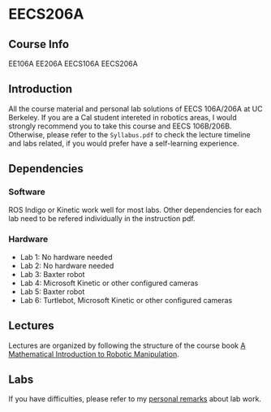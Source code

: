 # EECS206A
## Course Info
EE106A EE206A EECS106A EECS206A
## Introduction
All the course material and personal lab solutions of EECS 106A/206A at UC Berkeley. If you are a Cal student intereted in robotics areas, I would strongly recommend you to take this course and EECS 106B/206B. Otherwise, please refer to the `Syllabus.pdf` to check the lecture timeline and labs related, if you would prefer have a self-learning experience.
## Dependencies
### Software
ROS Indigo or Kinetic work well for most labs. Other dependencies for each lab need to be refered individually in the instruction pdf.
### Hardware
- Lab 1: No hardware needed
- Lab 2: No hardware needed
- Lab 3: Baxter robot
- Lab 4: Microsoft Kinetic or other configured cameras
- Lab 5: Baxter robot
- Lab 6: Turtlebot, Microsoft Kinetic or other configured cameras
## Lectures
Lectures are organized by following the structure of the course book [A Mathematical Introduction to Robotic Manipulation](./AMathematicalIntroductiontoRoboticManipulation.pdf).
## Labs
If you have difficulties, please refer to my [personal remarks](./Labs/README.md) about lab work.
